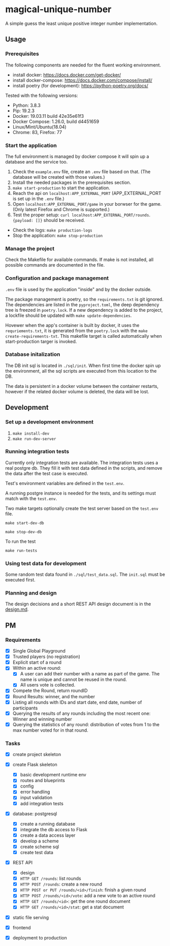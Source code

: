 # magical-unique-number

A simple guess the least unique positive integer number implementation.

## Usage

### Prerequisites

The following components are needed for the fluent working environment.

- install docker: https://docs.docker.com/get-docker/
- install docker-compose: https://docs.docker.com/compose/install/
- install poetry (for development): https://python-poetry.org/docs/

Tested with the following versions:

- Python: 3.8.3
- Pip: 19.2.3
- Docker: 19.03.11 build 42e35e61f3
- Docker Compose: 1.26.0, build d4451659
- Linux/Mint/Ubuntu(18.04)
- Chrome: 83, Firefox: 77

### Start the application

The full environment is managed by docker compose it will spin up a database and the service too.

1. Check the `example.env` file, create an `.env` file based on that. (The database will be created with those values.)
2. Install the needed packages in the prerequisites section.
3. `make start-production` to start the application.
4. Reach the api on `localhost:APP_EXTERNAL_PORT` (APP_EXTERNAL_PORT is set up in the `.env` file.) 
5. Open `localhost:APP_EXTERNAL_PORT/game` in your borwser for the game. (Only latest Firefox and Chrome is supported.)
6. Test the proper setup: `curl localhost:APP_EXTERNAL_PORT/rounds`. `{payload: []}` should be received.

- Check the logs: `make production-logs`
- Stop the application: `make stop-production`

### Manage the project

Check the Makefile for available commands. If make is not installed,
all possible commands are documented in the file.

### Configuration and package management

`.env` file is used by the application "inside" and by the docker outside.

The package management is poetry, so the `requirements.txt` is git ignored.
The dependencies are listed in the `pyproject.toml`, the deep dependency tree is freezed in `poetry.lock`. If a new dependency is added to the project, a lockfile should be updated with `make update-dependencies`.

Hovewer when the app's container is built by docker, it uses the `requriements.txt`, it is generated from the `poetry.lock` with the `make create-requirements-txt`. This makefile target is called automatically when
start-production targer is invoked.

### Database initalization

The DB init sql is located in `./sql/init`. When first time the docker spin up the environment, all the sql scripts are executed from this location to the DB.

The data is persistent in a docker volume between the container restarts, however if the related docker volume is deleted, the data will be lost.

## Development

### Set up a development environment

1. `make install-dev`
2. `make run-dev-server`

### Running integration tests

Currently only integration tests are available. The integration tests uses a
real postgre db. They fill it with test data defined in the scripts, and
remove the data after the test case is executed.

Test's environment variables are defined in the `test.env`.

A running postgre instance is needed for the tests, and its settings 
must match with the `test.env`.

Two make targets optionally create the test server based on the `test.env` file.

`make start-dev-db`

`make stop-dev-db`

To run the test

`make run-tests`

### Using test data for development

Some random test data found in `./sql/test_data.sql`. The `init.sql` must be executed first.

### Planning and design

The design decisions and a short REST API design document is 
in the [design.md](design.md).

## PM

### Requirements

- [x] Single Global Playground
- [x] Trusted players (no registration)
- [x] Explicit start of a round
- [x] Within an active round:
  - [x] A user can add their number with a name as part of the game. The name is unique and cannot be reused in the round.
  - [x] All users vote is collected.
- [x] Compete the Round, return roundID
- [x] Round Results: winner, and the number
- [x] Listing all rounds with IDs and start date, end date, number of participants
- [x] Querying the results of any rounds including the most recent one: Winner and winning number
- [x] Querying the statistics of any round: distribution of votes from 1 to the max number voted for in that round.

### Tasks

- [x] create project skeleton
- [x] create Flask skeleton
  - [x] basic development runtime env
  - [x] routes and blueprints
  - [x] config
  - [x] error handling
  - [x] input validation
  - [x] add integration tests
- [x] database: postgresql
  - [x] create a running database
  - [x] integrate the db access to Flask
  - [x] create a data access layer
  - [x] develop a scheme
  - [x] create scheme sql
  - [x] create test data
- [x] REST API 
  - [x] design
  - [x] `HTTP GET /rounds`: list rounds
  - [x] `HTTP POST /rounds`: create a new round
  - [x] `HTTP POST or PUT /rounds/<id>/finish`: finish a given round
  - [x] `HTTP POST /rounds/<id>/vote`: add a new vote to an active round
  - [x] `HTTP GET /rounds/<id>`: get the one round document
  - [x] `HTTP GET /rounds/<id>/stat`: get a stat document
- [x] static file serving
- [x] frontend
- [x] deployment to production

